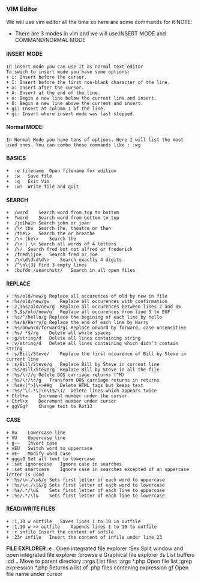 ### VIM Editor

We will use vim editor all the time so here are some commands for it 
NOTE: 
 + There are 3 modes in vim and we will use INSERT MODE and COMMAND/NORMAL MODE
#### INSERT MODE
    In insert mode you can use it as normal text editor
    To swich to insert mode you have some options:
    + i: Insert before the cursor.
    + I: Insert before the first non-blank character of the line.
    + a: Insert after the cursor.
    + A: Insert at the end of the line.
    + o: Begin a new line below the current line and insert.
    + O: Begin a new line above the current and insert.
    + gI: Insert at column 1 of the line.
    + gi: Insert where insert mode was last stopped.
#### Normal MODE:
    In Normal Mode you have tons of options. Here I will list the most used ones. You can combo these commands like : :wg
#### BASICS
    +  :e filename	Open filename for edition
    +  :w	Save file
    +  :q	Exit Vim
    +  :w!	Write file and quit
#### SEARCH
    +  /word	Search word from top to bottom
    +  ?word	Search word from bottom to top
    +  /jo[ha]n	Search john or joan
    +  /\< the	Search the, theatre or then
    +  /the\>	Search the or breathe
    +  /\< the\>	Search the
    +  /\< ¦.\>	Search all words of 4 letters
    +  /\/	Search fred but not alfred or frederick
    +  /fred\|joe	Search fred or joe
    +  /\<\d\d\d\d\>	Search exactly 4 digits
    +  /^\n\{3}	Find 3 empty lines
    +  :bufdo /searchstr/	Search in all open files
#### REPLACE
    + :%s/old/new/g	Replace all occurences of old by new in file
    + :%s/old/new/gw	Replace all occurences with confirmation
    + :2,35s/old/new/g	Replace all occurences between lines 2 and 35
    + :5,$s/old/new/g	Replace all occurences from line 5 to EOF
    + :%s/^/hello/g	Replace the begining of each line by hello
    + :%s/$/Harry/g	Replace the end of each line by Harry
    + :%s/onward/forward/gi	Replace onward by forward, case unsensitive
    + :%s/ *$//g	Delete all white spaces
    + :g/string/d	Delete all lines containing string
    + :v/string/d	Delete all lines containing which didn’t contain string
    + :s/Bill/Steve/	Replace the first occurence of Bill by Steve in current line
    + :s/Bill/Steve/g	Replace Bill by Steve in current line
    + :%s/Bill/Steve/g	Replace Bill by Steve in all the file
    + :%s/\r//g	Delete DOS carriage returns (^M)
    + :%s/\r/\r/g	Transform DOS carriage returns in returns
    + :%s#<[^>]\+>##g	Delete HTML tags but keeps text
    + :%s/^\(.*\)\n\1$/\1/	Delete lines which appears twice
    + Ctrl+a	Increment number under the cursor
    + Ctrl+x	Decrement number under cursor
    + ggVGg?	Change text to Rot13
#### CASE
    + Vu	Lowercase line
    + VU	Uppercase line
    + g~~	Invert case
    + vEU	Switch word to uppercase
    + vE~	Modify word case
    + ggguG	Set all text to lowercase
    + :set ignorecase	Ignore case in searches
    + :set smartcase	Ignore case in searches excepted if an uppercase letter is used
    + :%s/\<./\u&/g	Sets first letter of each word to uppercase
    + :%s/\<./\l&/g	Sets first letter of each word to lowercase
    + :%s/.*/\u&	Sets first letter of each line to uppercase
    + :%s/.*/\l&	Sets first letter of each line to lowercase
#### READ/WRITE FILES
    + :1,10 w outfile	Saves lines 1 to 10 in outfile
    + :1,10 w >> outfile	Appends lines 1 to 10 to outfile
    + :r infile	Insert the content of infile
    + :23r infile	Insert the content of infile under line 23
__FILE EXPLORER__
:e .	Open integrated file explorer
:Sex	Split window and open integrated file explorer
:browse e	Graphical file explorer
:ls	List buffers
:cd ..	Move to parent directory
:args	List files
:args *.php	Open file list
:grep expression *.php	Returns a list of .php files contening expression
gf	Open file name under cursor
